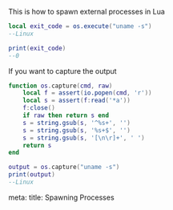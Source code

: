 This is how to spawn external processes in Lua

```lua
local exit_code = os.execute("uname -s")
--Linux

print(exit_code)
--0
```

If you want to capture the output

```lua
function os.capture(cmd, raw)
    local f = assert(io.popen(cmd, 'r'))
    local s = assert(f:read('*a'))
    f:close()
    if raw then return s end
    s = string.gsub(s, '^%s+', '')
    s = string.gsub(s, '%s+$', '')
    s = string.gsub(s, '[\n\r]+', ' ')
    return s
end

output = os.capture("uname -s")
print(output)
--Linux
```

<route lang="yaml">
meta:
  title: Spawning Processes
</route>
